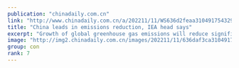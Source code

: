 ```yaml
---
publication: "chinadaily.com.cn"
link: "http://www.chinadaily.com.cn/a/202211/11/WS636d2feaa310491754329058.html"
title: "China leads in emissions reduction, IEA head says"
excerpt: "Growth of global greenhouse gas emissions will reduce significantly this year due to the increase in renewable energy worldwide, with China leading in this phenomenon, the executive director of the In"
image: "http://img2.chinadaily.com.cn/images/202211/11/636daf3ca31049178c9007cc.jpeg"
group: con
rank: 7
---
```

